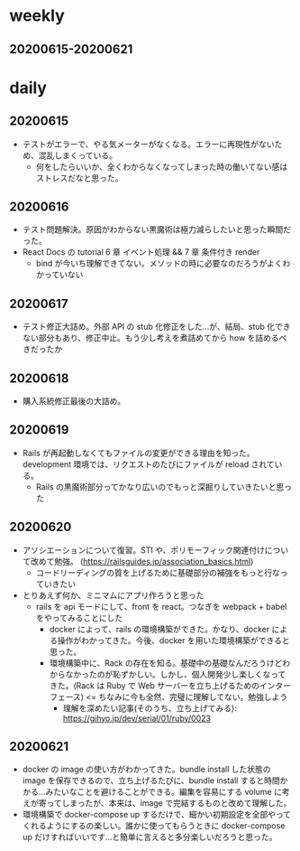 # weekly

## 20200615-20200621

# daily

## 20200615

- テストがエラーで、やる気メーターがなくなる。エラーに再現性がないため、混乱しまくっている。
  - 何をしたらいいか、全くわからなくなってしまった時の働いてない感はストレスだなと思った。

## 20200616

- テスト問題解決。原因がわからない黒魔術は極力減らしたいと思った瞬間だった。
- React Docs の tutorial 6 章 イベント処理 && 7 章 条件付き render
  - bind が今いち理解できてない。メソッドの時に必要なのだろうがよくわかっていない

## 20200617

- テスト修正大詰め。外部 API の stub 化修正をした...が、結局、stub 化できない部分もあり、修正中止。もう少し考えを煮詰めてから how を詰めるべきだったか

## 20200618

- 購入系統修正最後の大詰め。

## 20200619

- Rails が再起動しなくてもファイルの変更ができる理由を知った。development 環境では、リクエストのたびにファイルが reload されている。
  - Rails の黒魔術部分ってかなり広いのでもっと深掘りしていきたいと思った

## 20200620

- アソシエーションについて復習。STI や、ポリモーフィック関連付けについて改めて勉強。
  (https://railsguides.jp/association_basics.html)
  - コードリーディングの質を上げるために基礎部分の補強をもっと行なっていきたい
- とりあえず何か、ミニマムにアプリ作ろうと思った
  - rails を api モードにして、front を react。つなぎを webpack + babel をやってみることにした
    - docker によって、rails の環境構築ができた。かなり、docker による操作がわかってきた。今後、docker を用いた環境構築ができると思った。
    - 環境構築中に、Rack の存在を知る。基礎中の基礎なんだろうけどわからなかったのが恥ずかしい。しかし、個人開発少し楽しくなってきた。(Rack は Ruby で Web サーバーを立ち上げるためのインターフェース) <= ちなみに今も全然、完璧に理解してない。勉強しよう
      - 理解を深めたい記事(そのうち、立ち上げてみる): https://gihyo.jp/dev/serial/01/ruby/0023

## 20200621

- docker の image の使い方がわかってきた。bundle install した状態の image を保存できるので、立ち上げるたびに、bundle install すると時間かかる...みたいなことを避けることができる。編集を容易にする volume に考えが寄ってしまったが、本来は、image で完結するものと改めて理解した。
- 環境構築で docker-compose up するだけで、細かい初期設定を全部やってくれるようにするの楽しい。誰かに使ってもらうときに docker-compose up だけすればいいです...と簡単に言えると多分楽しいだろうと思った。
